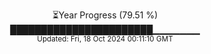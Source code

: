 <p align="center">
⏳Year Progress (79.51 %)<br>
███████████████████████▁▁▁▁▁▁▁ <br>
<sub>Updated: Fri, 18 Oct 2024 00:11:10 GMT</sub>
</p>

